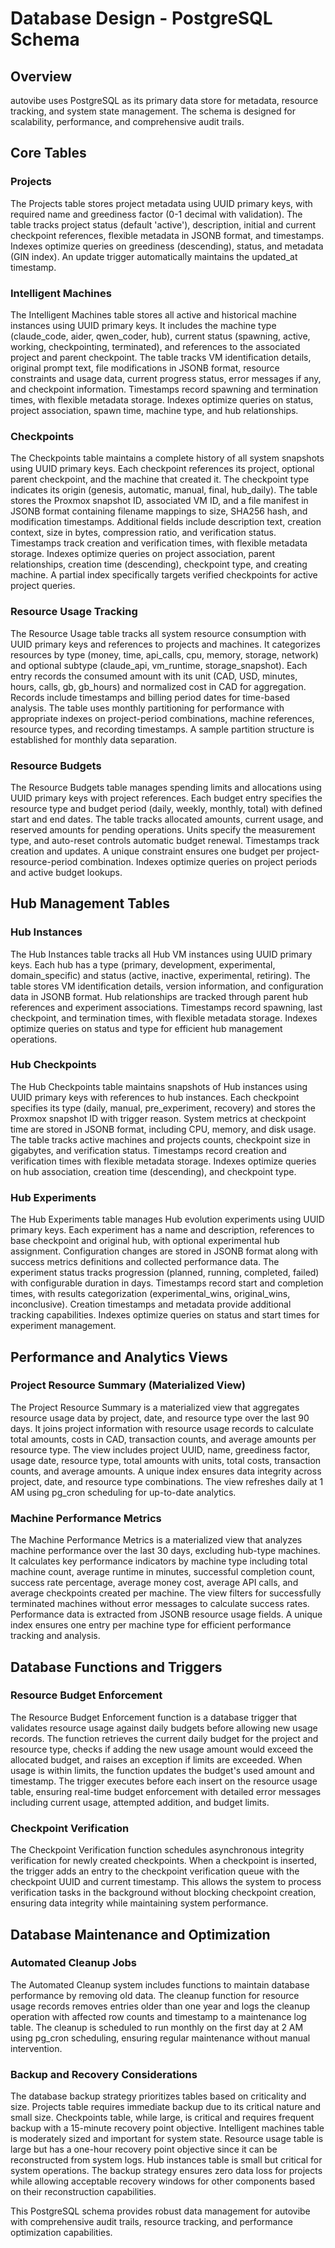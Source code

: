 # Database Design - PostgreSQL Schema

## Overview

autovibe uses PostgreSQL as its primary data store for metadata, resource tracking, and system state management. The schema is designed for scalability, performance, and comprehensive audit trails.

## Core Tables

### Projects
The Projects table stores project metadata using UUID primary keys, with required name and greediness factor (0-1 decimal with validation). The table tracks project status (default 'active'), description, initial and current checkpoint references, flexible metadata in JSONB format, and timestamps. Indexes optimize queries on greediness (descending), status, and metadata (GIN index). An update trigger automatically maintains the updated_at timestamp.

### Intelligent Machines
The Intelligent Machines table stores all active and historical machine instances using UUID primary keys. It includes the machine type (claude_code, aider, qwen_coder, hub), current status (spawning, active, working, checkpointing, terminated), and references to the associated project and parent checkpoint. The table tracks VM identification details, original prompt text, file modifications in JSONB format, resource constraints and usage data, current progress status, error messages if any, and checkpoint information. Timestamps record spawning and termination times, with flexible metadata storage. Indexes optimize queries on status, project association, spawn time, machine type, and hub relationships.

### Checkpoints
The Checkpoints table maintains a complete history of all system snapshots using UUID primary keys. Each checkpoint references its project, optional parent checkpoint, and the machine that created it. The checkpoint type indicates its origin (genesis, automatic, manual, final, hub_daily). The table stores the Proxmox snapshot ID, associated VM ID, and a file manifest in JSONB format containing filename mappings to size, SHA256 hash, and modification timestamps. Additional fields include description text, creation context, size in bytes, compression ratio, and verification status. Timestamps track creation and verification times, with flexible metadata storage. Indexes optimize queries on project association, parent relationships, creation time (descending), checkpoint type, and creating machine. A partial index specifically targets verified checkpoints for active project queries.

### Resource Usage Tracking
The Resource Usage table tracks all system resource consumption with UUID primary keys and references to projects and machines. It categorizes resources by type (money, time, api_calls, cpu, memory, storage, network) and optional subtype (claude_api, vm_runtime, storage_snapshot). Each entry records the consumed amount with its unit (CAD, USD, minutes, hours, calls, gb, gb_hours) and normalized cost in CAD for aggregation. Records include timestamps and billing period dates for time-based analysis. The table uses monthly partitioning for performance with appropriate indexes on project-period combinations, machine references, resource types, and recording timestamps. A sample partition structure is established for monthly data separation.

### Resource Budgets
The Resource Budgets table manages spending limits and allocations using UUID primary keys with project references. Each budget entry specifies the resource type and budget period (daily, weekly, monthly, total) with defined start and end dates. The table tracks allocated amounts, current usage, and reserved amounts for pending operations. Units specify the measurement type, and auto-reset controls automatic budget renewal. Timestamps track creation and updates. A unique constraint ensures one budget per project-resource-period combination. Indexes optimize queries on project periods and active budget lookups.

## Hub Management Tables

### Hub Instances
The Hub Instances table tracks all Hub VM instances using UUID primary keys. Each hub has a type (primary, development, experimental, domain_specific) and status (active, inactive, experimental, retiring). The table stores VM identification details, version information, and configuration data in JSONB format. Hub relationships are tracked through parent hub references and experiment associations. Timestamps record spawning, last checkpoint, and termination times, with flexible metadata storage. Indexes optimize queries on status and type for efficient hub management operations.

### Hub Checkpoints
The Hub Checkpoints table maintains snapshots of Hub instances using UUID primary keys with references to hub instances. Each checkpoint specifies its type (daily, manual, pre_experiment, recovery) and stores the Proxmox snapshot ID with trigger reason. System metrics at checkpoint time are stored in JSONB format, including CPU, memory, and disk usage. The table tracks active machines and projects counts, checkpoint size in gigabytes, and verification status. Timestamps record creation and verification times with flexible metadata storage. Indexes optimize queries on hub association, creation time (descending), and checkpoint type.

### Hub Experiments
The Hub Experiments table manages Hub evolution experiments using UUID primary keys. Each experiment has a name and description, references to base checkpoint and original hub, with optional experimental hub assignment. Configuration changes are stored in JSONB format along with success metrics definitions and collected performance data. The experiment status tracks progression (planned, running, completed, failed) with configurable duration in days. Timestamps record start and completion times, with results categorization (experimental_wins, original_wins, inconclusive). Creation timestamps and metadata provide additional tracking capabilities. Indexes optimize queries on status and start times for experiment management.

## Performance and Analytics Views

### Project Resource Summary (Materialized View)
The Project Resource Summary is a materialized view that aggregates resource usage data by project, date, and resource type over the last 90 days. It joins project information with resource usage records to calculate total amounts, costs in CAD, transaction counts, and average amounts per resource type. The view includes project UUID, name, greediness factor, usage date, resource type, total amounts with units, total costs, transaction counts, and average amounts. A unique index ensures data integrity across project, date, and resource type combinations. The view refreshes daily at 1 AM using pg_cron scheduling for up-to-date analytics.

### Machine Performance Metrics
The Machine Performance Metrics is a materialized view that analyzes machine performance over the last 30 days, excluding hub-type machines. It calculates key performance indicators by machine type including total machine count, average runtime in minutes, successful completion count, success rate percentage, average money cost, average API calls, and average checkpoints created per machine. The view filters for successfully terminated machines without error messages to calculate success rates. Performance data is extracted from JSONB resource usage fields. A unique index ensures one entry per machine type for efficient performance tracking and analysis.

## Database Functions and Triggers

### Resource Budget Enforcement
The Resource Budget Enforcement function is a database trigger that validates resource usage against daily budgets before allowing new usage records. The function retrieves the current daily budget for the project and resource type, checks if adding the new usage amount would exceed the allocated budget, and raises an exception if limits are exceeded. When usage is within limits, the function updates the budget's used amount and timestamp. The trigger executes before each insert on the resource usage table, ensuring real-time budget enforcement with detailed error messages including current usage, attempted addition, and budget limits.

### Checkpoint Verification
The Checkpoint Verification function schedules asynchronous integrity verification for newly created checkpoints. When a checkpoint is inserted, the trigger adds an entry to the checkpoint verification queue with the checkpoint UUID and current timestamp. This allows the system to process verification tasks in the background without blocking checkpoint creation, ensuring data integrity while maintaining system performance.

## Database Maintenance and Optimization

### Automated Cleanup Jobs
The Automated Cleanup system includes functions to maintain database performance by removing old data. The cleanup function for resource usage records removes entries older than one year and logs the cleanup operation with affected row counts and timestamp to a maintenance log table. The cleanup is scheduled to run monthly on the first day at 2 AM using pg_cron scheduling, ensuring regular maintenance without manual intervention.

### Backup and Recovery Considerations
The database backup strategy prioritizes tables based on criticality and size. Projects table requires immediate backup due to its critical nature and small size. Checkpoints table, while large, is critical and requires frequent backup with a 15-minute recovery point objective. Intelligent machines table is moderately sized and important for system state. Resource usage table is large but has a one-hour recovery point objective since it can be reconstructed from system logs. Hub instances table is small but critical for system operations. The backup strategy ensures zero data loss for projects while allowing acceptable recovery windows for other components based on their reconstruction capabilities.

This PostgreSQL schema provides robust data management for autovibe with comprehensive audit trails, resource tracking, and performance optimization capabilities.